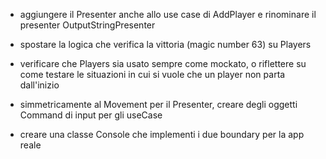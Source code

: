 - aggiungere il Presenter anche allo use case di AddPlayer
  e rinominare il presenter OutputStringPresenter

- spostare la logica che verifica la vittoria (magic number 63)
    su Players
  
- verificare che Players sia usato sempre come mockato, o riflettere
    su come testare le situazioni in cui si vuole che un player
    non parta dall'inizio
  
- simmetricamente al Movement per il Presenter, creare 
    degli oggetti Command di input per gli useCase
  
- creare una classe Console che implementi i due boundary per la app reale